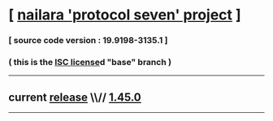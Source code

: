 
# [ [nailara 'protocol seven' project](http://src.nailara.net/) ]

### [ source code version : 19.9198-3135.1 ]

### ( this is the [ISC license](license)d "base" branch )
---
## current [release](https://github.com/anotherlink/nailara/releases) \\\\// [1.45.0](https://github.com/anotherlink/nailara/releases/tag/1.45.0)
---
